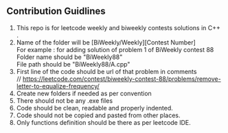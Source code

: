 ## Contribution Guidlines
1. This repo is for leetcode weekly and biweekly contests solutions in C++ . 
2. Name of the folder will be [BiWeekly/Weekly][Contest Number] </br>
   For example : for adding solution of problem 1 of BiWeekly contest 88 </br>
   Folder name should be "BiWeekly88" </br>
   File path should be "BiWeekly88/A.cpp" </br>
3. First line of the code should be url of that problem in comments </br>
    // https://leetcode.com/contest/biweekly-contest-88/problems/remove-letter-to-equalize-frequency/
4. Create new folders if needed as per convention
5. There should not be any .exe files
6. Code should be clean, readable and properly indented. 
7. Code should not be copied and pasted from other places. 
8. Only functions definition should be there as per leetcode IDE. 
  
